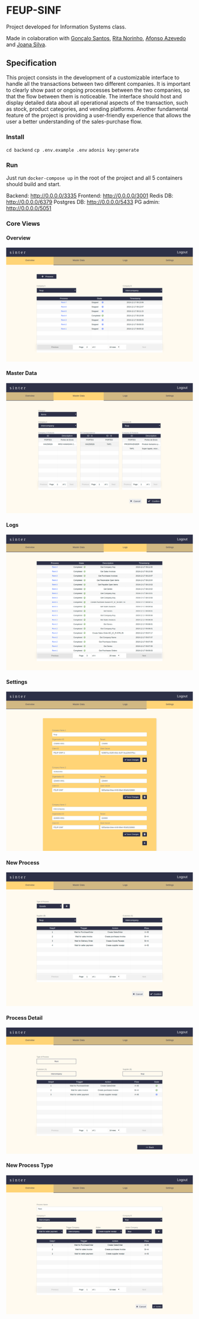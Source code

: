 # FEUP-SINF

Project developed for Information Systems class.

Made in colaboration with [Gonçalo Santos](https://github.com/gregueiras), [Rita Norinho](https://github.com/ritanorinho), [Afonso Azevedo](https://github.com/4-Z3r0) and [Joana Silva](https://github.com/jmcsilva98).

## Specification

This project consists in the development of a customizable interface to handle all the transactions between two different companies. It is important to clearly show past or ongoing processes between the two companies, so that the flow between them is noticeable. 
The interface should host and display detailed data about all operational aspects of the transaction, such as stock, product categories, and vending platforms. 
Another fundamental feature of the project is providing a user-friendly experience that allows the user a better understanding of the sales-purchase flow.

### Install

`cd backend`
`cp .env.example .env`
`adonis key:generate`

### Run

Just run `docker-compose up` in the root of the project and all 5 containers should build and start.

Backend: http://0.0.0.0/3335
Frontend: http://0.0.0.0/3001
Redis DB: http://0.0.0.0/6379
Postgres DB: http://0.0.0.0/5433
PG admin: http://0.0.0.0/5051

### Core Views

#### Overview

![](https://github.com/susanalima/FEUP-SINF/blob/master/core-views/screen%20captures/screencapture-localhost-3001-2019-12-19-08_41_26.png)

#### Master Data

![](https://github.com/susanalima/FEUP-SINF/blob/master/core-views/screen%20captures/screencapture-localhost-3001-master-data-2019-12-19-08_44_41.png)

#### Logs

![](https://github.com/susanalima/FEUP-SINF/blob/master/core-views/screen%20captures/screencapture-localhost-3001-logs-2019-12-19-08_46_03.png)

#### Settings

![](https://github.com/susanalima/FEUP-SINF/blob/master/core-views/screen%20captures/screencapture-localhost-3001-settings-2019-12-19-08_46_53.png)

#### New Process

![](https://github.com/susanalima/FEUP-SINF/blob/master/core-views/screen%20captures/screencapture-localhost-3001-new-process-2019-12-19-08_48_36.png)

#### Process Detail

![](https://github.com/susanalima/FEUP-SINF/blob/master/core-views/screen%20captures/screencapture-localhost-3001-view-process-3-2019-12-19-08_49_47.png)

#### New Process Type

![](https://github.com/susanalima/FEUP-SINF/blob/master/core-views/screen%20captures/screencapture-localhost-3001-create-process-type-2019-12-19-08_52_10.png)
